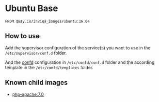 # Ubuntu Base

```
FROM quay.io/inviqa_images/ubuntu:16.04
```

## How to use

Add the supervisor configuration of the service(s) you want to use in the `/etc/supervisor/conf.d` folder.

And the [confd](https://github.com/kelseyhightower/confd) configuration in `/etc/confd/conf.d` folder and the according 
template in the `/etc/confd/templates` folder.

## Known child images

- [php-apache:7.0](../../php-apache/7.0)
